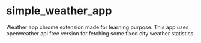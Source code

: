 # simple_weather_app
Weather app chrome extension made for learning purpose. This app uses openweather api free version for fetching some fixed city weather statistics.
